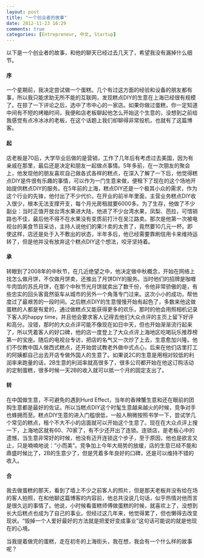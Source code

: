 ```yaml
---
layout: post
title: "一个创业者的故事"
date: 2012-11-23 16:29
comments: true
categories: [Entrepreneur, 中文, Startup]
---
```


以下是一个创业者的故事，和他的聊天已经过去几天了，希望我没有漏掉什么细节。

#### 序

一个星期前，我决定尝试做一个蛋糕。几个有过这方面的经验和设备的朋友都有事，所以我只能求助无所不能的互联网，发现糕点DIY的生意在上海已经很有规模了。在掠了一下评论之后，选中了市中心的一家店。如果你做过蛋糕，你一定知道中间有不短的烤箱时间，我便和店老板聊起他怎么开始这个生意的，没想到之前给我感觉有点冷冰冰的老板，在这个话题上我们却聊得非常投机，也就有了这篇博客。

#### 起

店老板是70后，大学毕业后做的是营销，工作了几年后有考虑过去美国，因为有亲戚在那里，最后还是决定和朋友一起做点事情。5年多前，在一次朋友的聚会上，他发现他的朋友喜欢自己做各式各样的糕点，在深入了解了一下后，他觉得糕点DIY是件很有乐趣的事情，可以作为一门生意来做，便租下了现在的这个场地开始提供糕点DIY的服务。在5年前的上海，糕点DIY还是一个极其小众的需求，作为这个行业的先锋，他付出了不少代价。在开业的前半年里面，主营业务糕点DIY收入很少，根本无法支撑开支，每个月光房租就要6000多。为了生存，他做了不少副业：当时正值开放台湾水果进大陆，他进了不少台湾水果，凤梨、芭拉，可惜销路也不佳，最后他不得不在水果没有变质前打汁在吴江路卖。那次是他第一次被电视台的美食节目采访，主持人说他们的果汁卖的太贵了，竟然要10几元一杯。即使这样，店还是处于入不敷出的状态，半年多后，他已经需要靠刷信用卡来维持运转了，但是他并没有放弃这个糕点DIY这个想法，咬牙坚持着。

#### 承

转眼到了2008年的中秋节，在几近绝望之中，他决定做中秋概念，开始在网络上找怎么做月饼，不仅做月饼卖，还推出了月饼DIY的服务。当时他们的招牌是咖喱牛肉馅的苏氏月饼，在那个中秋节光月饼就卖出了数千份，令他非常骄傲的是，有些忠实的回头客竟然驱车从城市的另外一个角落专门过来。这次小小的成功，帮他度过了最艰苦的一段时间。之后糕点DIY的生意慢慢开始有起色了，多数来他这做蛋糕的人都是有爱的，通过做糕点又能获得更多的欢乐，那时的他会用照相机记录下客人的happy time，并且他会要求客人记得去他们大众点评的主页上留下好评和高分。没错，那时的大众点评可能不像现在如日中天，但也开始渐渐流行起来了，所以凭着客人的好口碑，他的店一度登上了大众点评上海地区吃喝玩乐推荐榜第一的宝座。随后的电视台专访，把店的名气又一次炒了上去，生意愈加兴隆。他们不仅教中国人做西式糕点，还开始尝试教老外做中式点心，后来在他们店里打工的阿姨都自己出去开店专做外国人的生意了。如果说2C的生意是用相对较低的利润率来跑量的话，2B生意的利润率就高很多了，很多公司都开始在他这订购活动的定制蛋糕，很多时候一天2B的收入就可以抵一个月的固定支出了。

#### 转

在中国做生意，不可避免的遇到Hurd Effect，当年的香辣蟹生意和还在眼前的团购生意都是最好的佐证。所以当糕点DIY这个时髦生意越来越火的时候，竞争对手也蜂拥而至。糕点DIY生意的进入门槛很低，一般人稍微按照书学一下，尝试学几个常见的糕点，租个不大不小的店面就可以开始这个生意了。现在在大众点评上搜一下，上海地区就有60、70家了，有不少还开出了连锁。连锁店，是老板心中的遗憾，当生意非常好的时候，他没有迈开连锁这个步子，至于原因，他也是欲言又止，只是喃喃地说：“小而美”。竞争加上今年大局势的放缓，店的生意已经不能和鼎盛时候比了，2B的生意少了，但是凭着多年良好的口碑，还是可以维持不错的收入。

#### 合

我去做蛋糕的那天，看到了墙上不少之前客人的照片，但是那天老板并没有给在场的客人拍照，在和他聊这篇博客的内容前，他总共没说几句话，似乎热情对他而言是很久远的事情了。他说，小时候看蛋糕师傅做蛋糕的时候，就喜欢上了，没想到长大后糕点也成为了自己的事业。但经过这几年来，他觉得累了，但也懒得去改变现状。“毁掉一个人爱好最好的方法就是把爱好变成事业”这句话可能说的就是他现在的心境。

当我提着做完的蛋糕，走在初冬的上海街头，我在想，我会有一个什么样的故事呢？
